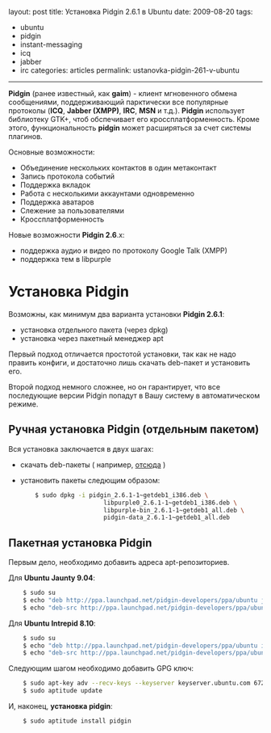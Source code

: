 layout: post
title: Установка Pidgin 2.6.1 в Ubuntu
date: 2009-08-20
tags:
- ubuntu
- pidgin
- instant-messaging
- icq
- jabber
- irc
categories: articles
permalink: ustanovka-pidgin-261-v-ubuntu

---

**Pidgin** (ранее известный, как **gaim**) - клиент мгновенного обмена сообщениями, поддерживающий парктически все популярные протоколы (**ICQ**, **Jabber (XMPP)**, **IRC**, **MSN** и т.д.). **Pidgin** использует библиотеку GTK+, чтоб обспечивает его кроссплатформенность. Кроме этого, функциональность **pidgin** может расширяться за счет системы плагинов.

Основные возможности:

  * Объединение нескольких контактов в один метаконтакт
  * Запись протокола событий
  * Поддержка вкладок
  * Работа с несколькими аккаунтами одновременно
  * Поддержка аватаров
  * Слежение за пользователями
  * Кроссплатформенность

Новые возможности **Pidgin 2.6**.x:

  * поддержка аудио и видео по протоколу Google Talk (XMPP)
  * поддержка тем в libpurple

<!-- more -->

Установка Pidgin
================

Возможны, как минимум два варианта установки **Pidgin 2.6.1**:

  * установка отдельного пакета (через dpkg)
  * установка через пакетный менеджер apt

Первый подход отличается простотой установки, так как не надо править конфиги, и достаточно лишь скачать deb-пакет и установить его.

Второй подход немного сложнее, но он гарантирует, что все последующие версии Pidgin попадут в Вашу систему в автоматическом режиме.

Ручная установка Pidgin (отдельным пакетом)
-------------------------------------------
Вся установка заключается в двух шагах:

  * скачать deb-пакеты ( например, [отсюда](http://www.getdeb.net/app/pidgin "deb-пакеты для pidgin 2.6.*") )
  * установить пакеты следющим образом:

    ``` bash
        $ sudo dpkg -i pidgin_2.6.1-1~getdeb1_i386.deb \
                           libpurple0_2.6.1-1~getdeb1_i386.deb \
                           libpurple-bin_2.6.1-1~getdeb1_all.deb \
                           pidgin-data_2.6.1-1~getdeb1_all.deb
    ```

Пакетная установка Pidgin
-------------------------
Первым дело, необходимо добавить адреса apt-репозиториев.

Для **Ubuntu Jaunty 9.04**:

``` bash
    $ sudo su
    $ echo "deb http://ppa.launchpad.net/pidgin-developers/ppa/ubuntu jaunty main" >> /etc/apt/sources.list
    $ echo "deb-src http://ppa.launchpad.net/pidgin-developers/ppa/ubuntu jaunty main" >> /etc/apt/sources.list
```

Для **Ubuntu Intrepid 8.10**:

``` bash
    $ sudo su
    $ echo "deb http://ppa.launchpad.net/pidgin-developers/ppa/ubuntu intrepid main" >> /etc/apt/sources.list
    $ echo "deb-src http://ppa.launchpad.net/pidgin-developers/ppa/ubuntu intrepid main" >> /etc/apt/sources.list
```

Следующим шагом необходимо добавить GPG ключ:

``` bash
    $ sudo apt-key adv --recv-keys --keyserver keyserver.ubuntu.com 67265eb522bdd6b1c69e66ed7fb8bee0a1f196a8
    $ sudo aptitude update
```
И, наконец, **установка pidgin**:

``` bash
    $ sudo aptitude install pidgin
```
